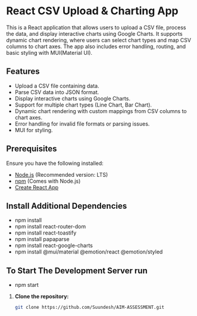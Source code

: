 # React CSV Upload & Charting App

This is a React application that allows users to upload a CSV file, process the data, and display interactive charts using Google Charts. It supports dynamic chart rendering, where users can select chart types and map CSV columns to chart axes. The app also includes error handling, routing, and basic styling with MUI(Material UI).

## Features

- Upload a CSV file containing data.
- Parse CSV data into JSON format.
- Display interactive charts using Google Charts.
- Support for multiple chart types (Line Chart, Bar Chart).
- Dynamic chart rendering with custom mappings from CSV columns to chart axes.
- Error handling for invalid file formats or parsing issues.
- MUI for styling.

## Prerequisites

Ensure you have the following installed:

- [Node.js](https://nodejs.org/) (Recommended version: LTS)
- [npm](https://www.npmjs.com/) (Comes with Node.js)
- [Create React App](https://reactjs.org/docs/create-a-new-react-app.html)

## Install Additional Dependencies

- npm install
- npm install react-router-dom
- npm install react-toastify
- npm install papaparse
- npm install react-google-charts
- npm install @mui/material @emotion/react @emotion/styled

## To Start The Development Server run

- npm start


1. **Clone the repository:**
   ```bash
   git clone https://github.com/Suundesh/AIM-ASSESSMENT.git
